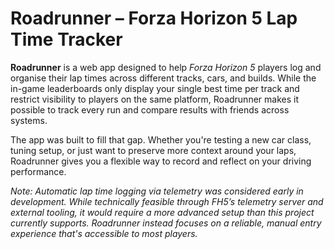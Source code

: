 # Roadrunner – Forza Horizon 5 Lap Time Tracker

**Roadrunner** is a web app designed to help *Forza Horizon 5* players log and organise their lap times across different tracks, cars, and builds. While the in-game leaderboards only display your single best time per track and restrict visibility to players on the same platform, Roadrunner makes it possible to track every run and compare results with friends across systems.

The app was built to fill that gap. Whether you're testing a new car class, tuning setup, or just want to preserve more context around your laps, Roadrunner gives you a flexible way to record and reflect on your driving performance.

_Note: Automatic lap time logging via telemetry was considered early in development. While technically feasible through FH5’s telemetry server and external tooling, it would require a more advanced setup than this project currently supports. Roadrunner instead focuses on a reliable, manual entry experience that's accessible to most players._
